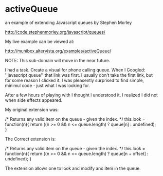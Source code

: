 activeQueue
===========

an example of extending Javascript queues by Stephen Morley

http://code.stephenmorley.org/javascript/queues/

My live example can be viewed at:

http://munibox.altervista.org/examples/activeQueue/

NOTE: This sub-domain will move in the near future.

I had a task. Create a visual for phone calling queue.
When I Googled: ''javascript queue'' that link was first.
I usually don't take the first link, but for some reason
I clicked it. I was pleasently surprised to find 
simple, minimul code - just what I was looking for.

After a few hours of playing with I thought I understood
it. I realized I did not when side effects appeared.

My original extension was:

  /* Returns any valid item on the queue - given the index.
  */
  this.look = function(n){
    return ((n >= 0 && n <= queue.length) ? queue[n] : undefined);
  }

The Correct extension is:

  /* Returns any valid item on the queue - given the index.
  */
  this.look = function(n){
    return ((n >= 0 && n <= queue.length) ? queue[n + offset] : undefined);
  }

The extension allows one to look and modify and item in the queue.



